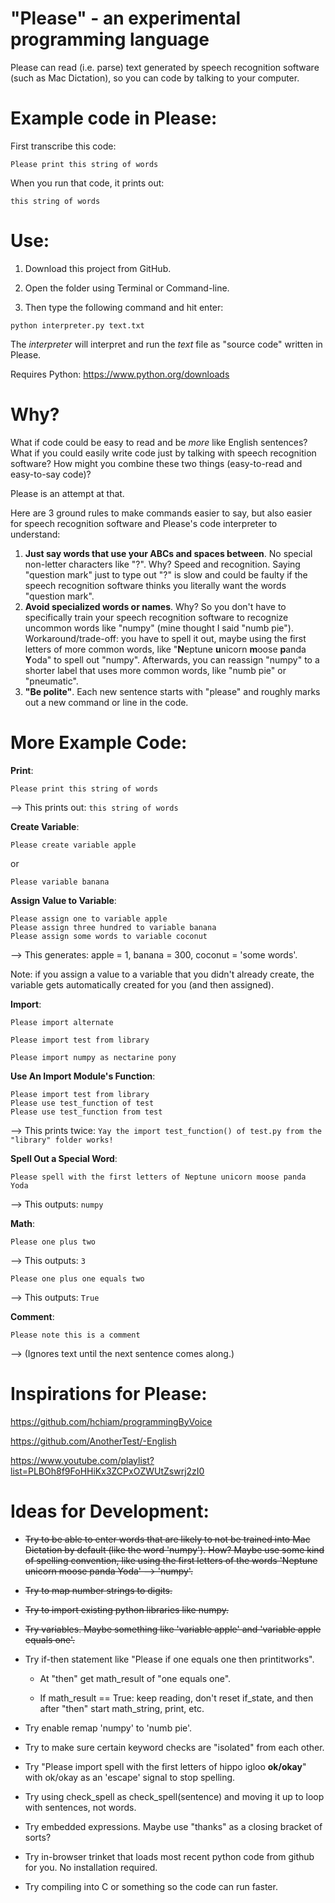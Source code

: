 # "Please" - an experimental programming language

Please can read (i.e. parse) text generated by speech recognition software (such as Mac Dictation), so you can code by talking to your computer.

# Example code in Please:

First transcribe this code:

```
Please print this string of words
```

When you run that code, it prints out:

```
this string of words
```

# Use:

1. Download this project from GitHub.

2. Open the folder using Terminal or Command-line.

3. Then type the following command and hit enter:

```
python interpreter.py text.txt
```

The *interpreter* will interpret and run the *text* file as "source code" written in Please.

Requires Python: https://www.python.org/downloads

# Why?

What if code could be easy to read and be *more* like English sentences? What if you could easily write code just by talking with speech recognition software? How might you combine these two things (easy-to-read and easy-to-say code)?

Please is an attempt at that.

Here are 3 ground rules to make commands easier to say, but also easier for speech recognition software and Please's code interpreter to understand:

1. **Just say words that use your ABCs and spaces between**. No special non-letter characters like "?". Why? Speed and recognition. Saying "question mark" just to type out "?" is slow and could be faulty if the speech recognition software thinks you literally want the words "question mark".
2. **Avoid specialized words or names**. Why? So you don't have to specifically train your speech recognition software to recognize uncommon words like "numpy" (mine thought I said "numb pie"). Workaround/trade-off: you have to spell it out, maybe using the first letters of more common words, like "**N**eptune **u**nicorn **m**oose **p**anda **Y**oda" to spell out "numpy". Afterwards, you can reassign "numpy" to a shorter label that uses more common words, like "numb pie" or "pneumatic".
3. **"Be polite"**. Each new sentence starts with "please" and roughly marks out a new command or line in the code.

# More Example Code:

**Print**:

```
Please print this string of words
```
--> This prints out: `this string of words`

**Create Variable**:

```
Please create variable apple
```

or

```
Please variable banana
```

**Assign Value to Variable**:

```
Please assign one to variable apple
Please assign three hundred to variable banana
Please assign some words to variable coconut
```
--> This generates: apple = 1, banana = 300, coconut = 'some words'.

Note: if you assign a value to a variable that you didn't already create, the variable gets automatically created for you (and then assigned).

**Import**:

```
Please import alternate
```

```
Please import test from library
```

```
Please import numpy as nectarine pony
```

**Use An Import Module's Function**:

```
Please import test from library
Please use test_function of test
Please use test_function from test
```
--> This prints twice: `Yay the import test_function() of test.py from the "library" folder works!`

**Spell Out a Special Word**:

```
Please spell with the first letters of Neptune unicorn moose panda Yoda
```
--> This outputs: `numpy`

**Math**:

```
Please one plus two
```
--> This outputs: `3`

```
Please one plus one equals two
```
--> This outputs: `True`

**Comment**:

```
Please note this is a comment
```
--> (Ignores text until the next sentence comes along.)

# Inspirations for Please:

https://github.com/hchiam/programmingByVoice

https://github.com/AnotherTest/-English

https://www.youtube.com/playlist?list=PLBOh8f9FoHHiKx3ZCPxOZWUtZswrj2zI0

# Ideas for Development:

* ~~Try to be able to enter words that are likely to not be trained into Mac Dictation by default (like the word 'numpy'). How? Maybe use some kind of spelling convention, like using the first letters of the words 'Neptune unicorn moose panda Yoda' --> 'numpy'.~~

* ~~Try to map number strings to digits.~~

* ~~Try to import existing python libraries like numpy.~~

* ~~Try variables. Maybe something like 'variable apple' and 'variable apple equals one'.~~

* Try if-then statement like "Please if one equals one then printitworks".

    * At "then" get math_result of "one equals one".
    
    * If math_result == True: keep reading, don't reset if_state, and then after "then" start math_string, print, etc.

* Try enable remap 'numpy' to 'numb pie'.

* Try to make sure certain keyword checks are "isolated" from each other.

* Try "Please import spell with the first letters of hippo igloo **ok/okay**" with ok/okay as an 'escape' signal to stop spelling.

* Try using check_spell as check_spell(sentence) and moving it up to loop with sentences, not words.

* Try embedded expressions. Maybe use "thanks" as a closing bracket of sorts?

* Try in-browser trinket that loads most recent python code from github for you. No installation required.

* Try compiling into C or something so the code can run faster.
